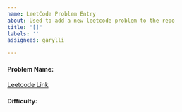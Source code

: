 ```yaml
---
name: LeetCode Problem Entry
about: Used to add a new leetcode problem to the repo
title: "[]"
labels: ''
assignees: garylli

---
```


#### Problem Name:
[Leetcode Link]()
#### Difficulty:
